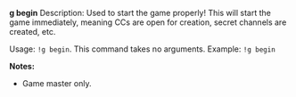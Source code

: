 **g begin**
Description: Used to start the game properly! This will start the game immediately, meaning CCs are open for creation, secret channels are created, etc. 

Usage: `!g begin`. This command takes no arguments.
Example: `!g begin`

**Notes:**
 - Game master only.
